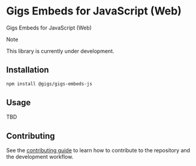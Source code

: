 # Gigs Embeds for JavaScript (Web)

Gigs Embeds for JavaScript (Web)

> [!NOTE]
> This library is currently under development.

## Installation

```sh
npm install @gigs/gigs-embeds-js
```

## Usage

TBD

## Contributing

See the [contributing guide](CONTRIBUTING.md) to learn how to contribute to the repository and the development workflow.
